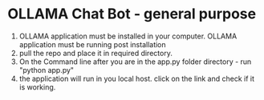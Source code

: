 # OLLAMA Chat Bot - general purpose
1. OLLAMA application must be installed in your computer. OLLAMA application must be running post installation
2. pull the repo and place it in required directory.
3. On the Command line after you are in the app.py folder directory - run  "python app.py"
4. the application will run in you local host. click on the link and check if it is working.
